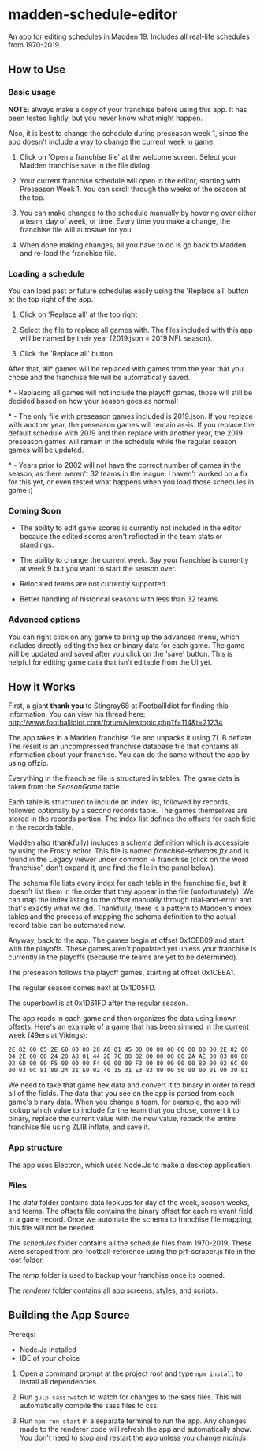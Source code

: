 # madden-schedule-editor

An app for editing schedules in Madden 19. Includes all real-life schedules from 1970-2019.

## How to Use

### Basic usage
**NOTE**: always make a copy of your franchise before using this app. It has been tested lightly, but you never know what might happen.

Also, it is best to change the schedule during preseason week 1, since the app doesn't include a way to change the current week in game.

1. Click on 'Open a franchise file' at the welcome screen. Select your Madden franchise save in the file dialog.

1. Your current franchise schedule will open in the editor, starting with Preseason Week 1. You can scroll through the weeks of the season at the top.

1. You can make changes to the schedule manually by hovering over either a team, day of week, or time. Every time you make a change, the franchise file will autosave for you.

1. When done making changes, all you have to do is go back to Madden and re-load the franchise file.

### Loading a schedule
You can load past or future schedules easily using the 'Replace all' button at the top right of the app.

1. Click on 'Replace all' at the top right

1. Select the file to replace all games with. The files included with this app will be named by their year (2019.json = 2019 NFL season).

1. Click the 'Replace all' button

After that, all* games will be replaced with games from the year that you chose and the franchise file will be automatically saved.

\* - Replacing all games will not include the playoff games, those will still be decided based on how your season goes as normal!

\* - The only file with preseason games included is 2019.json. If you replace with another year, the preseason games will remain as-is. If you replace the default schedule with 2019 and then replace with another year, the 2019 preseason games will remain in the schedule while the regular season games will be updated.

\* - Years prior to 2002 will not have the correct number of games in the season, as there weren't 32 teams in the league. I haven't worked on a fix for this yet, or even tested what happens when you load those schedules in game :)

### Coming Soon
- The ability to edit game scores is currently not included in the editor because the edited scores aren't reflected in the team stats or standings.

- The ability to change the current week. Say your franchise is currently at week 9 but you want to start the season over.

- Relocated teams are not currently supported.

- Better handling of historical seasons with less than 32 teams.

### Advanced options
You can right click on any game to bring up the advanced menu, which includes directly editing the hex or binary data for each game. The game will be updated and saved after you click on the 'save' button. This is helpful for editing game data that isn't editable from the UI yet.

## How it Works
First, a giant **thank you** to Stingray68 at FootballIdiot for finding this information. You can view his thread here: http://www.footballidiot.com/forum/viewtopic.php?f=114&t=21234

The app takes in a Madden franchise file and unpacks it using ZLIB deflate. The result is an uncompressed franchise database file that contains all information about your franchise. You can do the same without the app by using offzip.

Everything in the franchise file is structured in tables. The game data is taken from the *SeasonGame* table.

Each table is structured to include an index list, followed by records, followed optionally by a second records table. The games themselves are stored in the records portion. The index list defines the offsets for each field in the records table.

Madden also (thankfully) includes a schema definition which is accessible by using the Frosty editor. This file is named *franchise-schemas.ftx* and is found in the Legacy viewer under common -> franchise (click on the word 'franchise', don't expand it, and find the file in the panel below).

The schema file lists every index for each table in the franchise file, but it doesn't list them in the order that they appear in the file (unfortunately). We can map the index listing to the offset manually through trial-and-error and that's exactly what we did. Thankfully, there is a pattern to Madden's index tables and the process of mapping the schema definition to the actual record table can be automated now.

Anyway, back to the app. The games begin at offset 0x1CEB09 and start with the playoffs. These games aren't populated yet unless your franchise is currently in the playoffs (because the teams are yet to be determined). 

The preseason follows the playoff games, starting at offset 0x1CEEA1.

The regular season comes next at 0x1D05FD.

The superbowl is at 0x1D61FD after the regular season.

The app reads in each game and then organizes the data using known offsets. Here's an example of a game that has been simmed in the current week (49ers at Vikings):

    2E 82 00 05 2E 60 00 00 20 A8 01 45 00 00 00 00 00 00 00 00 2E 82 00 04 2E 60 00 24 20 A8 01 44 2E 7C 00 02 00 00 00 00 2A AE 00 03 80 00 02 6D 00 00 F5 00 00 00 F4 00 00 00 F3 00 80 00 00 00 80 00 02 6C 00 00 03 0C 81 80 24 21 E0 02 40 15 31 E3 83 80 00 50 00 00 01 00 30 01

We need to take that game hex data and convert it to binary in order to read all of the fields. The data that you see on the app is parsed from each game's binary data. When you change a team, for example, the app will lookup which value to include for the team that you chose, convert it to binary, replace the current value with the new value, repack the entire franchise file using ZLIB inflate, and save it.

### App structure
The app uses Electron, which uses Node.Js to make a desktop application.

### Files
The *data* folder contains data lookups for day of the week, season weeks, and teams. The offsets file contains the binary offset for each relevant field in a game record. Once we automate the schema to franchise file mapping, this file will not be needed.

The *schedules* folder contains all the schedule files from 1970-2019. These were scraped from pro-football-reference using the prf-scraper.js file in the root folder.

The *temp* folder is used to backup your franchise once its opened.

The *renderer* folder contains all app screens, styles, and scripts.

## Building the App Source
Prereqs:
- Node.Js installed
- IDE of your choice

1. Open a command prompt at the project root and type `npm install` to install all dependencies.

1. Run `gulp sass:watch` to watch for changes to the sass files. This will automatically compile the sass files to css.

1. Run `npm run start` in a separate terminal to run the app. Any changes made to the renderer code will refresh the app and automatically show. You don't need to stop and restart the app unless you change *main.js*.